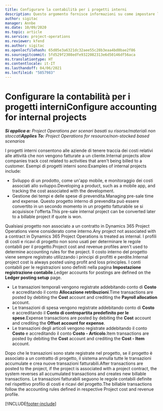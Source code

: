 ```yaml
---
title: Configurare la contabilità per i progetti interni
description: Questo argomento fornisce informazioni su come impostare le procedure contabili per i progetti interni in Project Operations.
author: sigitac
manager: Annbe
ms.date: 10/09/2020
ms.topic: article
ms.service: project-operations
ms.reviewer: kfend
ms.author: sigitac
ms.openlocfilehash: 65d05e3a6321dc32aee55c28b3eaa4bd0bae2f86
ms.sourcegitcommit: 5fd529f2308edfe9322082313e6d50146df56aca
ms.translationtype: HT
ms.contentlocale: it-IT
ms.lasthandoff: 04/06/2021
ms.locfileid: "5857983"
---
```

# <a name="configure-accounting-for-internal-projects"></a><span data-ttu-id="e7f37-103">Configurare la contabilità per i progetti interni</span><span class="sxs-lookup"><span data-stu-id="e7f37-103">Configure accounting for internal projects</span></span>

<span data-ttu-id="e7f37-104">_**Si applica a:** Project Operations per scenari basati su risorse/materiali non stoccati_</span><span class="sxs-lookup"><span data-stu-id="e7f37-104">_**Applies To:** Project Operations for resource/non-stocked based scenarios_</span></span>

<span data-ttu-id="e7f37-105">I progetti interni consentono alle aziende di tenere traccia dei costi relativi alle attività che non vengono fatturate a un cliente.</span><span class="sxs-lookup"><span data-stu-id="e7f37-105">Internal projects allow companies track cost related to activities that aren't being billed to a customer.</span></span> <span data-ttu-id="e7f37-106">Esempi di progetti interni sono:</span><span class="sxs-lookup"><span data-stu-id="e7f37-106">Examples of internal projects include:</span></span>

- <span data-ttu-id="e7f37-107">Sviluppo di un prodotto, come un'app mobile, e monitoraggio dei costi associati allo sviluppo.</span><span class="sxs-lookup"><span data-stu-id="e7f37-107">Developing a product, such as a mobile app, and tracking the cost associated with the development.</span></span>
- <span data-ttu-id="e7f37-108">Gestione dei tempi e delle spese di prevendita.</span><span class="sxs-lookup"><span data-stu-id="e7f37-108">Managing pre-sale time and expense.</span></span> <span data-ttu-id="e7f37-109">Questo progetto interno di prevendita può essere convertito in un secondo momento in un progetto fatturabile se si acquisisce l'offerta.</span><span class="sxs-lookup"><span data-stu-id="e7f37-109">This pre-sale internal project can be converted later to a billable project if quote is won.</span></span>

<span data-ttu-id="e7f37-110">Qualsiasi progetto non associato a un contratto in Dynamics 365 Project Operations viene considerato come interno.</span><span class="sxs-lookup"><span data-stu-id="e7f37-110">Any project not associated with a contract in Dynamics 365 Project Operations is treated as internal.</span></span> <span data-ttu-id="e7f37-111">I profili di costi e ricavi di progetto non sono usati per determinare le regole contabili per il progetto.</span><span class="sxs-lookup"><span data-stu-id="e7f37-111">Project cost and revenue profiles aren't used to determine accounting rules for the project.</span></span> <span data-ttu-id="e7f37-112">Il costo interno del progetto viene sempre registrato utilizzando i principi di profitti e perdite.</span><span class="sxs-lookup"><span data-stu-id="e7f37-112">Internal project cost is always posted using profit and loss principles.</span></span> <span data-ttu-id="e7f37-113">I conti contabili per le registrazioni sono definiti nella pagina **Impostazione registrazione contabile**.</span><span class="sxs-lookup"><span data-stu-id="e7f37-113">Ledger accounts for postings are defined on the **Ledger posting setup** page.</span></span>

- <span data-ttu-id="e7f37-114">Le transazioni temporali vengono registrate addebitando conto di **Costo** e accreditando il conto **Allocazione retribuzioni**.</span><span class="sxs-lookup"><span data-stu-id="e7f37-114">Time transactions are posted by debiting the **Cost** account and crediting the **Payroll allocation** account.</span></span>
- <span data-ttu-id="e7f37-115">Le transazioni di spesa vengono registrate addebitando conto di **Costo** e accreditando il **Conto di contropartita predefinito per le spese**.</span><span class="sxs-lookup"><span data-stu-id="e7f37-115">Expense transactions are posted by debiting the **Cost** account and crediting the **Offset account for expense**.</span></span>
- <span data-ttu-id="e7f37-116">Le transazioni degli articoli vengono registrate addebitando il conto **Costo** e accreditando il conto **Costo - Articolo**.</span><span class="sxs-lookup"><span data-stu-id="e7f37-116">Item transactions are posted by debiting the **Cost** account and crediting the **Cost - Item** account.</span></span>

<span data-ttu-id="e7f37-117">Dopo che le transazioni sono state registrate nel progetto, se il progetto è associato a un contratto di progetto, il sistema annulla tutte le transazioni accumulate e crea nuove transazioni fatturabili.</span><span class="sxs-lookup"><span data-stu-id="e7f37-117">After transactions are posted to the project, if the project is associated with a project contract, the system reverses all accumulated transactions and creates new billable transactions.</span></span> <span data-ttu-id="e7f37-118">Le transazioni fatturabili seguono le regole contabili definite nel rispettivo profilo di costi e ricavi del progetto.</span><span class="sxs-lookup"><span data-stu-id="e7f37-118">The billable transactions follow the accounting rules defined in respective Project cost and revenue profile.</span></span>




[!INCLUDE[footer-include](../includes/footer-banner.md)]
